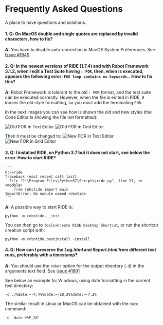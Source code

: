 # Frequently Asked Questions

A place to have questions and solutions.

#### 1. **Q:** On MacOS double and single quotes are replaced by invalid characters, how to fix?

   **A:** You have to disable auto-correction in MacOS System Preferences. See [Issue #1949](https://github.com/robotframework/RIDE/issues/1949)

#### 2. **Q:** In the newest versions of RIDE (1.7.4) and with Robot Framework 3.1.2, when I edit a Test Suite having `: FOR`, then, when is executed, appears the following error: `FOR loop contains no keywords.`. How to fix this?

   **A:** Robot Framework is tolerant to the old `: FOR` format, and the test suite can be executed correctly. However, when the file is edited in RIDE, it looses the old style formatting, so you must add the terminating `END`.

   In the next images you can see how is shown the old and new styles (the Code Editor is showing the file not formatted):
   
   ![Old FOR in Text Editor](https://robotframework.transformidea.com/RIDE/images/Old_style_Text_View.png)
   ![Old FOR in Grid Editor](https://robotframework.transformidea.com/RIDE/images/Old_style_Grid_Editor_View.png)
   
   Then it must be changed to:
   ![New FOR in Text Editor](https://robotframework.transformidea.com/RIDE/images/New_style_Text_View.png)
   ![New FOR in Grid Editor](https://robotframework.transformidea.com/RIDE/images/New_style_Grid_Editor_View.png)

#### 3. **Q:** I installed RIDE, on Python 3.7 but it does not start, see below the error. How to start RIDE?

    ```
    C:\>ride
    Traceback (most recent call last):
      File "C:\Program Files\Python37\Scripts\ride.py", line 21, in <module>
        from robotide import main
    ImportError: No module named robotide
    ```

   **A:** A possible way to start RIDE is:
 
   `python -m robotide.__init__`

   You can then go to `Tools>Create RIDE Desktop Shortcut`, or run the shortcut creation script with:
 
   `python -m robotide.postinstall -install`
 
#### 4. **Q:** How can I preserve the _Log.html_ and _Report.html_ from different test runs, preferably with a timestamp?

   **A:** You should use the `robot` option for the output directory (`-d`) in the arguments text field. See 
[Issue #1891](https://github.com/robotframework/RIDE/issues/1891)

   See below an example for Windows, using date formatting in the current test directory:

   `-d ./%date:~-4,4%%date:~-10,2%%date:~-7,2%`

   The similar result in Linux or MacOS can be obtained with the `date` command:

   ```
   -d `date +%F_%X`
   ```